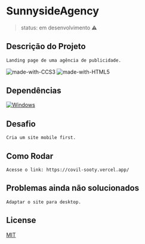 # SunnysideAgency
>status: em desenvolvimento ⚠️

## Descrição do Projeto

```bash
Landing page de uma agência de publicidade.
```
![made-with-CCS3](https://img.shields.io/badge/Made%20with-CSS3-1572b6.svg) 
![made-with-HTML5](https://img.shields.io/badge/Made%20with-HTML5-e34f26.svg) 

## Dependências

[![Windows](https://svgshare.com/i/ZhY.svg)](https://svgshare.com/i/ZhY.svg)

## Desafio
```
Cria um site mobile first.
```

## Como Rodar 

```
Acesse o link: https://covil-sooty.vercel.app/
```

## Problemas ainda não solucionados

``
Adaptar o site para desktop.
``

## License
[MIT](https://choosealicense.com/licenses/mit/)
